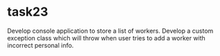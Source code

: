 # task23
Develop console application 
to store a list of workers. 
Develop a custom exception 
class which will throw when 
user tries to add a worker 
with incorrect personal info.
